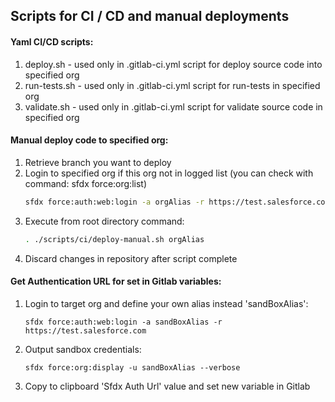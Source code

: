 ## Scripts for CI / CD and manual deployments

#### Yaml CI/CD scripts:
1) deploy.sh - used only in .gitlab-ci.yml script for deploy source code into specified org
2) run-tests.sh - used only in .gitlab-ci.yml script for run-tests in specified org
3) validate.sh - used only in .gitlab-ci.yml script for validate source code in specified org

#### Manual deploy code to specified org:

1) Retrieve branch you want to deploy 
2) Login to specified org if this org not in logged list (you can check with command: sfdx force:org:list)
    ```sh
    sfdx force:auth:web:login -a orgAlias -r https://test.salesforce.com
    ```
3) Execute from root directory command:
    ```sh
    . ./scripts/ci/deploy-manual.sh orgAlias
    ```
4) Discard changes in repository after script complete

#### Get Authentication URL for set in Gitlab variables:

1) Login to target org and define your own alias instead 'sandBoxAlias':
    ```
    sfdx force:auth:web:login -a sandBoxAlias -r https://test.salesforce.com
    ```
2) Output sandbox credentials:
    ```
    sfdx force:org:display -u sandBoxAlias --verbose
    ```
3) Copy to clipboard 'Sfdx Auth Url' value and set new variable in Gitlab
